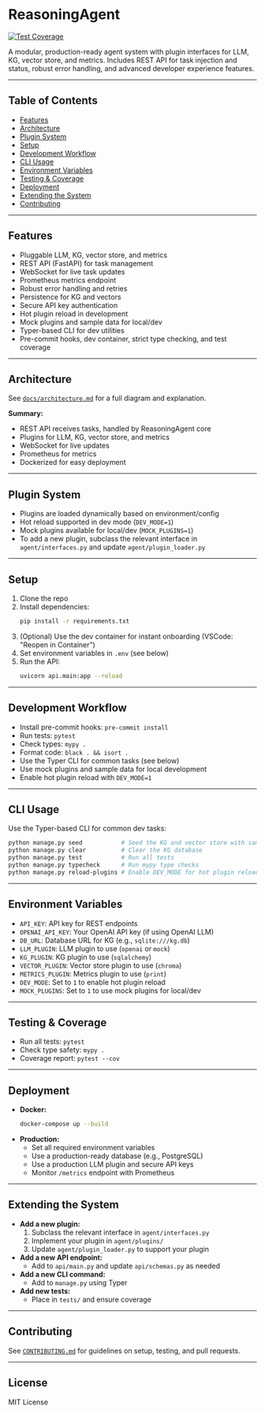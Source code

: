 # ReasoningAgent

[![Test Coverage](https://img.shields.io/badge/coverage-unknown-lightgrey)](https://github.com/)

A modular, production-ready agent system with plugin interfaces for LLM, KG, vector store, and metrics. Includes REST API for task injection and status, robust error handling, and advanced developer experience features.

---

## Table of Contents
- [Features](#features)
- [Architecture](#architecture)
- [Plugin System](#plugin-system)
- [Setup](#setup)
- [Development Workflow](#development-workflow)
- [CLI Usage](#cli-usage)
- [Environment Variables](#environment-variables)
- [Testing & Coverage](#testing--coverage)
- [Deployment](#deployment)
- [Extending the System](#extending-the-system)
- [Contributing](#contributing)

---

## Features
- Pluggable LLM, KG, vector store, and metrics
- REST API (FastAPI) for task management
- WebSocket for live task updates
- Prometheus metrics endpoint
- Robust error handling and retries
- Persistence for KG and vectors
- Secure API key authentication
- Hot plugin reload in development
- Mock plugins and sample data for local/dev
- Typer-based CLI for dev utilities
- Pre-commit hooks, dev container, strict type checking, and test coverage

---

## Architecture

See [`docs/architecture.md`](docs/architecture.md) for a full diagram and explanation.

**Summary:**
- REST API receives tasks, handled by ReasoningAgent core
- Plugins for LLM, KG, vector store, and metrics
- WebSocket for live updates
- Prometheus for metrics
- Dockerized for easy deployment

---

## Plugin System
- Plugins are loaded dynamically based on environment/config
- Hot reload supported in dev mode (`DEV_MODE=1`)
- Mock plugins available for local/dev (`MOCK_PLUGINS=1`)
- To add a new plugin, subclass the relevant interface in `agent/interfaces.py` and update `agent/plugin_loader.py`

---

## Setup
1. Clone the repo
2. Install dependencies:
   ```bash
   pip install -r requirements.txt
   ```
3. (Optional) Use the dev container for instant onboarding (VSCode: "Reopen in Container")
4. Set environment variables in `.env` (see below)
5. Run the API:
   ```bash
   uvicorn api.main:app --reload
   ```

---

## Development Workflow
- Install pre-commit hooks: `pre-commit install`
- Run tests: `pytest`
- Check types: `mypy .`
- Format code: `black . && isort .`
- Use the Typer CLI for common tasks (see below)
- Use mock plugins and sample data for local development
- Enable hot plugin reload with `DEV_MODE=1`

---

## CLI Usage

Use the Typer-based CLI for common dev tasks:

```bash
python manage.py seed           # Seed the KG and vector store with sample data
python manage.py clear          # Clear the KG database
python manage.py test           # Run all tests
python manage.py typecheck      # Run mypy type checks
python manage.py reload-plugins # Enable DEV_MODE for hot plugin reload (restart API after)
```

---

## Environment Variables
- `API_KEY`: API key for REST endpoints
- `OPENAI_API_KEY`: Your OpenAI API key (if using OpenAI LLM)
- `DB_URL`: Database URL for KG (e.g., `sqlite:///kg.db`)
- `LLM_PLUGIN`: LLM plugin to use (`openai` or `mock`)
- `KG_PLUGIN`: KG plugin to use (`sqlalchemy`)
- `VECTOR_PLUGIN`: Vector store plugin to use (`chroma`)
- `METRICS_PLUGIN`: Metrics plugin to use (`print`)
- `DEV_MODE`: Set to `1` to enable hot plugin reload
- `MOCK_PLUGINS`: Set to `1` to use mock plugins for local/dev

---

## Testing & Coverage
- Run all tests: `pytest`
- Check type safety: `mypy .`
- Coverage report: `pytest --cov`

---

## Deployment
- **Docker:**
  ```bash
  docker-compose up --build
  ```
- **Production:**
  - Set all required environment variables
  - Use a production-ready database (e.g., PostgreSQL)
  - Use a production LLM plugin and secure API keys
  - Monitor `/metrics` endpoint with Prometheus

---

## Extending the System
- **Add a new plugin:**
  1. Subclass the relevant interface in `agent/interfaces.py`
  2. Implement your plugin in `agent/plugins/`
  3. Update `agent/plugin_loader.py` to support your plugin
- **Add a new API endpoint:**
  - Add to `api/main.py` and update `api/schemas.py` as needed
- **Add a new CLI command:**
  - Add to `manage.py` using Typer
- **Add new tests:**
  - Place in `tests/` and ensure coverage

---

## Contributing
See [`CONTRIBUTING.md`](CONTRIBUTING.md) for guidelines on setup, testing, and pull requests.

---

## License
MIT License